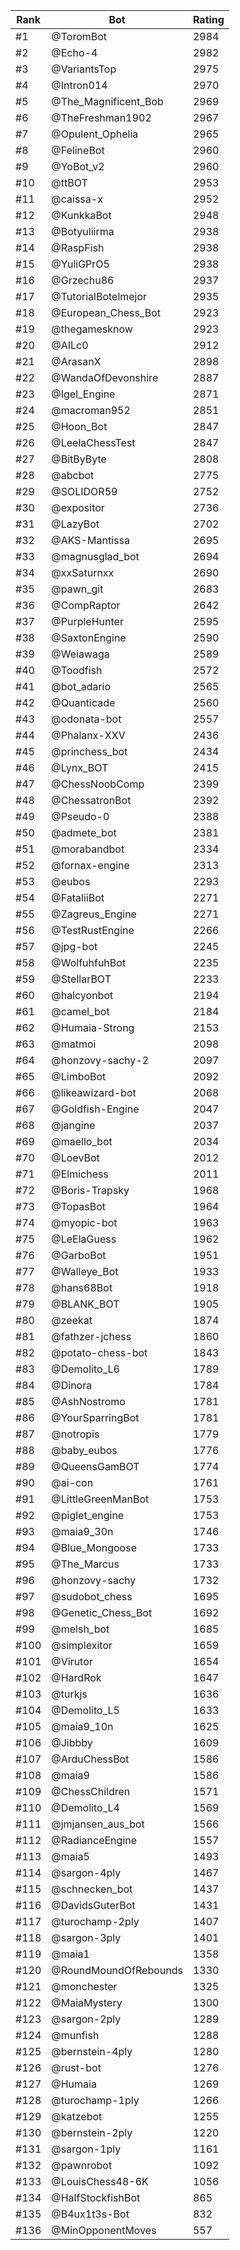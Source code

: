 Rank|Bot|Rating
---|---|---
#1|@ToromBot|2984
#2|@Echo-4|2982
#3|@VariantsTop|2975
#4|@Intron014|2970
#5|@The_Magnificent_Bob|2969
#6|@TheFreshman1902|2967
#7|@Opulent_Ophelia|2965
#8|@FelineBot|2960
#9|@YoBot_v2|2960
#10|@ttBOT|2953
#11|@caissa-x|2952
#12|@KunkkaBot|2948
#13|@Botyuliirma|2938
#14|@RaspFish|2938
#15|@YuliGPrO5|2938
#16|@Grzechu86|2937
#17|@TutorialBotelmejor|2935
#18|@European_Chess_Bot|2923
#19|@thegamesknow|2923
#20|@AILc0|2912
#21|@ArasanX|2898
#22|@WandaOfDevonshire|2887
#23|@Igel_Engine|2871
#24|@macroman952|2851
#25|@Hoon_Bot|2847
#26|@LeelaChessTest|2847
#27|@BitByByte|2808
#28|@abcbot|2775
#29|@SOLIDOR59|2752
#30|@expositor|2736
#31|@LazyBot|2702
#32|@AKS-Mantissa|2695
#33|@magnusglad_bot|2694
#34|@xxSaturnxx|2690
#35|@pawn_git|2683
#36|@CompRaptor|2642
#37|@PurpleHunter|2595
#38|@SaxtonEngine|2590
#39|@Weiawaga|2589
#40|@Toodfish|2572
#41|@bot_adario|2565
#42|@Quanticade|2560
#43|@odonata-bot|2557
#44|@Phalanx-XXV|2436
#45|@princhess_bot|2434
#46|@Lynx_BOT|2415
#47|@ChessNoobComp|2399
#48|@ChessatronBot|2392
#49|@Pseudo-0|2388
#50|@admete_bot|2381
#51|@morabandbot|2334
#52|@fornax-engine|2313
#53|@eubos|2293
#54|@FataliiBot|2271
#55|@Zagreus_Engine|2271
#56|@TestRustEngine|2266
#57|@jpg-bot|2245
#58|@WolfuhfuhBot|2235
#59|@StellarBOT|2233
#60|@halcyonbot|2194
#61|@camel_bot|2184
#62|@Humaia-Strong|2153
#63|@matmoi|2098
#64|@honzovy-sachy-2|2097
#65|@LimboBot|2092
#66|@likeawizard-bot|2068
#67|@Goldfish-Engine|2047
#68|@jangine|2037
#69|@maello_bot|2034
#70|@LoevBot|2012
#71|@Elmichess|2011
#72|@Boris-Trapsky|1968
#73|@TopasBot|1964
#74|@myopic-bot|1963
#75|@LeElaGuess|1962
#76|@GarboBot|1951
#77|@Walleye_Bot|1933
#78|@hans68Bot|1918
#79|@BLANK_BOT|1905
#80|@zeekat|1874
#81|@fathzer-jchess|1860
#82|@potato-chess-bot|1843
#83|@Demolito_L6|1789
#84|@Dinora|1784
#85|@AshNostromo|1781
#86|@YourSparringBot|1781
#87|@notropis|1779
#88|@baby_eubos|1776
#89|@QueensGamBOT|1774
#90|@ai-con|1761
#91|@LittleGreenManBot|1753
#92|@piglet_engine|1753
#93|@maia9_30n|1746
#94|@Blue_Mongoose|1733
#95|@The_Marcus|1733
#96|@honzovy-sachy|1732
#97|@sudobot_chess|1695
#98|@Genetic_Chess_Bot|1692
#99|@melsh_bot|1685
#100|@simplexitor|1659
#101|@Virutor|1654
#102|@HardRok|1647
#103|@turkjs|1636
#104|@Demolito_L5|1633
#105|@maia9_10n|1625
#106|@Jibbby|1609
#107|@ArduChessBot|1586
#108|@maia9|1586
#109|@ChessChildren|1571
#110|@Demolito_L4|1569
#111|@jmjansen_aus_bot|1566
#112|@RadianceEngine|1557
#113|@maia5|1493
#114|@sargon-4ply|1467
#115|@schnecken_bot|1437
#116|@DavidsGuterBot|1431
#117|@turochamp-2ply|1407
#118|@sargon-3ply|1401
#119|@maia1|1358
#120|@RoundMoundOfRebounds|1330
#121|@monchester|1325
#122|@MaiaMystery|1300
#123|@sargon-2ply|1289
#124|@munfish|1288
#125|@bernstein-4ply|1280
#126|@rust-bot|1276
#127|@Humaia|1269
#128|@turochamp-1ply|1266
#129|@katzebot|1255
#130|@bernstein-2ply|1220
#131|@sargon-1ply|1161
#132|@pawnrobot|1092
#133|@LouisChess48-6K|1056
#134|@HalfStockfishBot|865
#135|@B4ux1t3s-Bot|832
#136|@MinOpponentMoves|557
